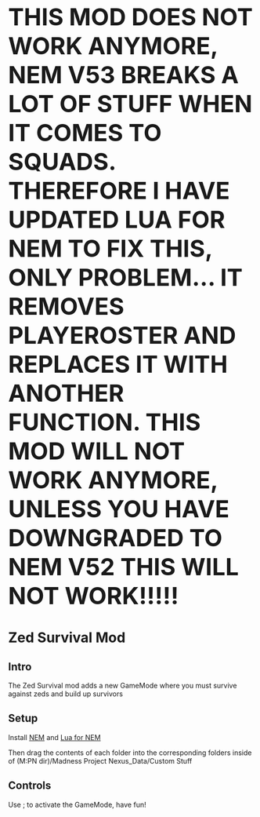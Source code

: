<font size=7>**THIS MOD DOES NOT WORK ANYMORE, NEM V53 BREAKS A LOT OF STUFF WHEN IT COMES TO SQUADS. THEREFORE I HAVE UPDATED LUA FOR NEM TO FIX THIS, ONLY PROBLEM... IT REMOVES PLAYEROSTER AND REPLACES IT WITH ANOTHER FUNCTION. THIS MOD WILL NOT WORK ANYMORE, UNLESS YOU HAVE DOWNGRADED TO NEM V52 THIS WILL NOT WORK!!!!!**</font>
# Zed Survival Mod
## Intro
The Zed Survival mod adds a new GameMode where you must survive against zeds and build up survivors
## Setup
Install [NEM](https://drive.google.com/drive/folders/1COW73fbzlPJStjU-nJ1SMbNf8_SdW_Fm) and [Lua for NEM](https://github.com/Twingamerdudes/Lua-For-NEM)

Then drag the contents of each folder into the corresponding folders inside of (M:PN dir)/Madness Project Nexus_Data/Custom Stuff
## Controls
Use ; to activate the GameMode, have fun!
